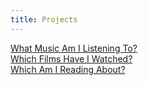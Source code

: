 ```yaml
---
title: Projects
---
```


[What Music Am I Listening To?](/projects/music/)<br>
[Which Films Have I Watched?](/projects/films/) <br>
[Which Am I Reading About?](/projects/What_Am_I_Reading_About.md/)
